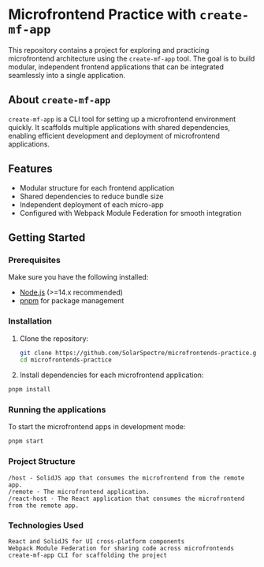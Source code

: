 # Microfrontend Practice with `create-mf-app`

This repository contains a project for exploring and practicing microfrontend architecture using the `create-mf-app` tool. The goal is to build modular, independent frontend applications that can be integrated seamlessly into a single application.

## About `create-mf-app`

`create-mf-app` is a CLI tool for setting up a microfrontend environment quickly. It scaffolds multiple applications with shared dependencies, enabling efficient development and deployment of microfrontend applications.

## Features

- Modular structure for each frontend application
- Shared dependencies to reduce bundle size
- Independent deployment of each micro-app
- Configured with Webpack Module Federation for smooth integration

## Getting Started

### Prerequisites

Make sure you have the following installed:

- [Node.js](https://nodejs.org/) (>=14.x recommended)
- [pnpm](https://pnpm.io/) for package management

### Installation

1. Clone the repository:

   ```bash
   git clone https://github.com/SolarSpectre/microfrontends-practice.git
   cd microfrontends-practice
   ```

2. Install dependencies for each microfrontend application:

```bash
pnpm install
```

### Running the applications

To start the microfrontend apps in development mode:

```bash
pnpm start
```

### Project Structure

    /host - SolidJS app that consumes the microfrontend from the remote app.
    /remote - The microfrontend application.
    /react-host - The React application that consumes the microfrontend from the remote app.

### Technologies Used

    React and SolidJS for UI cross-platform components
    Webpack Module Federation for sharing code across microfrontends
    create-mf-app CLI for scaffolding the project
